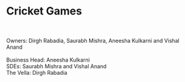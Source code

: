 # Cricket Games
<br><br>
Owners: Dirgh Rabadia, Saurabh Mishra, Aneesha Kulkarni and Vishal Anand
<br><br>
Business Head: Aneesha Kulkarni
<br>
SDEs: Saurabh Mishra and Vishal Anand
<br>
The Vella: Dirgh Rabadia 
